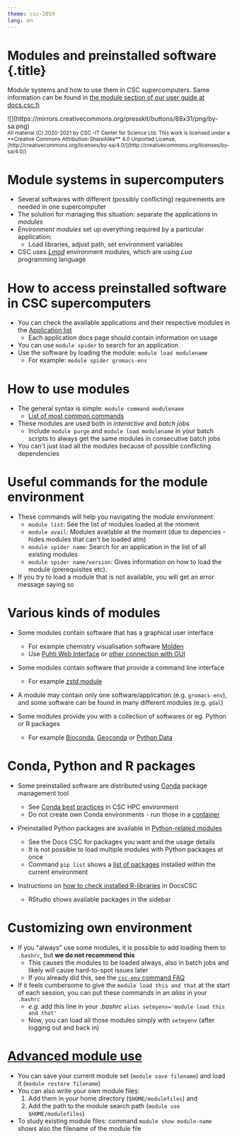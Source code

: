 ```yaml
---
theme: csc-2019
lang: en
---
```


# Modules and preinstalled software {.title}

Module systems and how to use them in CSC supercomputers.
Same information can be found in [the module section of our user guide at docs.csc.fi](https://docs.csc.fi/computing/modules/)

<div class="column">
![](https://mirrors.creativecommons.org/presskit/buttons/88x31/png/by-sa.png)
</div>
<div class="column">
<small>
All material (C) 2020-2021 by CSC -IT Center for Science Ltd.
This work is licensed under a **Creative Commons Attribution-ShareAlike** 4.0
Unported License, [http://creativecommons.org/licenses/by-sa/4.0/](http://creativecommons.org/licenses/by-sa/4.0/)
</small>
</div>

# Module systems in supercomputers

- Several softwares with different (possibly conflicting) requirements are needed in one supercomputer
- The solution for managing this situation: separate the applications in *modules*
- *Environment modules* set up everything required by a particular application:
   -  Load libraries, adjust path, set environment variables 
- CSC uses [*Lmod*](https://lmod.readthedocs.io/en/latest/) environment modules, which are using *Lua* programming language

# How to access preinstalled software in CSC supercomputers

- You can check the available applications and their respective modules in the [Application list](https://docs.csc.fi/apps/)
   - Each application docs page should contain information on usage
- You can use `module spider` to search for an application
- Use the software by loading the module: `module load modulename`
   - For example: `module spider gromacs-env`

# How to use modules

- The general syntax is simple: `module command modulename`   
   - [List of most common commands](https://docs.csc.fi/computing/modules/#module-commands-table)
- These modules are used both in *interactive* and *batch jobs*
   - Include `module purge` and `module load modulename` in your batch scripts to always get the same modules in consecutive batch jobs
- You can't just load all the modules because of possible conflicting dependencies

# Useful commands for the module environment

- These commands will help you navigating the module environment:
   - `module list`: See the list of modules loaded at the moment
   - `module avail`: Modules available at the moment (due to depencies - hides modules that can't be loaded atm)
   - `module spider name`: Search for an application in the list of all existing modules
   - `module spider name/version`: Gives information on how to load the module (prerequisites etc).
- If you try to load a module that is not available, you will get an error message saying so 

# Various kinds of modules

- Some modules contain software that has a graphical user interface
   - For example chemistry visualisation software [Molden](https://docs.csc.fi/apps/molden/)
   - Use [Puhti Web Interface](https://puhti.csc.fi) or [other connection with GUI](https://docs.csc.fi/computing/connecting/#using-graphical-applications)
- Some modules contain software that provide a command line interface
   - For example [zstd module](https://docs.csc.fi/support/tutorials/env-guide/packing-and-compression-tools/#zstandard-compression-tool)

- A module may contain only one software/application (e.g. `gromacs-env`), and some software can be found in many different modules (e.g. `gdal`)
- Some modules provide you with a collection of softwares or eg. Python or R packages
   - For example [Bioconda](https://docs.csc.fi/apps/bioconda/), [Geoconda](https://docs.csc.fi/apps/geoconda/#using-geoconda) or [Python Data](https://docs.csc.fi/apps/python-data/)

# Conda, Python and R packages
- Some preinstalled software are distributed using [Conda](https://docs.conda.io/en/latest/) package management tool
   - See [Conda best practices](https://docs.csc.fi/support/tutorials/conda/) in CSC HPC environment
   - Do not create own Conda environments - run those in a [container](https://docs.csc.fi/support/tutorials/singularity-scratch/)

- Preinstalled Python packages are available in [Python-related modules](https://docs.csc.fi/apps/python/) 
   - See the Docs CSC for packages you want and the usage details
   - It is not possible to load multiple modules with Python packages at once
   - Command `pip list` shows a [list of packages](https://pip.pypa.io/en/stable/cli/pip_list/) installed within the current environment

- Instructions on [how to check installed R-libraries](https://docs.csc.fi/apps/r-env-singularity/#r-package-installations) in DocsCSC
   - RStudio shows available packages in the sidebar
  
# Customizing own environment
- If you "always" use some modules, it is possible to add loading them to `.bashrc`, but **we do not recommend this**
   - This causes the modules to be loaded always, also in batch jobs and likely will cause hard-to-spot issues later
   - If you already did this, see the [`csc-env` command FAQ](https://docs.csc.fi/support/tutorials/using_csc_env/)
- If it feels cumbersome to give the `module load this and that` at the start of each session, you can put these commands in an _alias_ in your `.bashrc`
   - _e.g._ add this line in your _.bashrc_ `alias setmyenv='module load this and that'`
   - Now, you can load all those modules simply with `setmyenv` (after logging out and back in)

# [Advanced module use](https://docs.csc.fi/computing/modules/#advanced-topics)

- You can save your current module set (`module save filename`) and load it (`module restore filename`)
- You can also write your own module files: 
    1. Add them in your home directory (`$HOME/modulefiles`) and 
    2. Add the path to the module search path (`module use $HOME/modulefiles`)
- To study existing module files: command `module show module-name` shows also the filename of the module file
